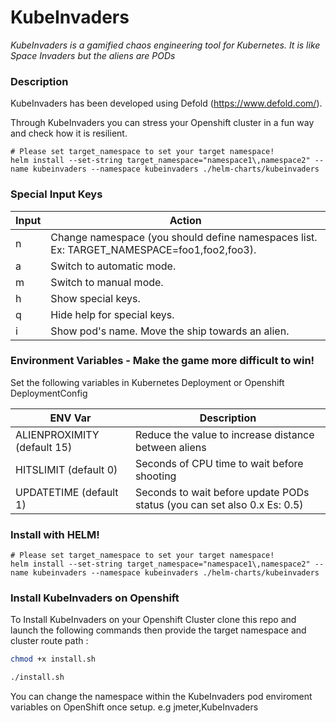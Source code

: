 # KubeInvaders

*KubeInvaders is a gamified chaos engineering tool for Kubernetes. It is like Space Invaders but the aliens are PODs*

### Description

KubeInvaders has been developed using Defold (https://www.defold.com/).

Through KubeInvaders you can stress your Openshift cluster in a fun way and check how it is resilient.

```
# Please set target_namespace to set your target namespace!
helm install --set-string target_namespace="namespace1\,namespace2" --name kubeinvaders --namespace kubeinvaders ./helm-charts/kubeinvaders
```

### Special Input Keys

| Input           | Action                                                                                    |
|-----------------|-------------------------------------------------------------------------------------------|
|     n           | Change namespace (you should define namespaces list. Ex: TARGET_NAMESPACE=foo1,foo2,foo3).|
|     a           | Switch to automatic mode.                                                                 |
|     m           | Switch to manual mode.                                                                    |
|     h           | Show special keys.                                                                        |
|     q           | Hide help for special keys.                                                               |
|     i           | Show pod's name. Move the ship towards an alien.                                          |


### Environment Variables - Make the game more difficult to win!

Set the following variables in Kubernetes Deployment or Openshift DeploymentConfig

| ENV Var                     | Description                                                                   |
|-----------------------------|-------------------------------------------------------------------------------|
| ALIENPROXIMITY (default 15) | Reduce the value to increase distance between aliens                          |
| HITSLIMIT (default 0)       | Seconds of CPU time to wait before shooting                                   |
| UPDATETIME (default 1)      | Seconds to wait before update PODs status (you can set also 0.x Es: 0.5)      |


### Install with HELM!

```
# Please set target_namespace to set your target namespace!
helm install --set-string target_namespace="namespace1\,namespace2" --name kubeinvaders --namespace kubeinvaders ./helm-charts/kubeinvaders
```

### Install KubeInvaders on Openshift

To Install KubeInvaders on your Openshift Cluster clone this repo and launch the following commands then provide the target namespace and cluster route path :


```bash
chmod +x install.sh

./install.sh
```
You can change the namespace within the KubeInvaders pod enviroment variables on OpenShift once setup. e.g jmeter,KubeInvaders
